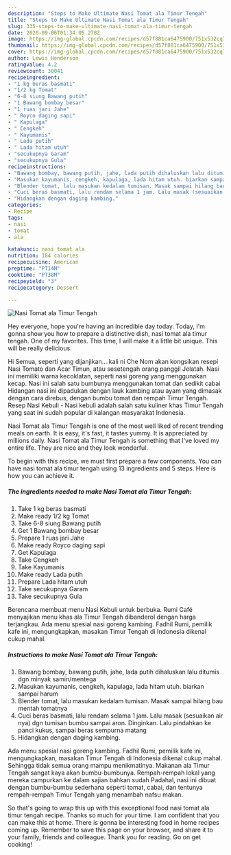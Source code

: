 ```yaml
---
description: "Steps to Make Ultimate Nasi Tomat ala Timur Tengah"
title: "Steps to Make Ultimate Nasi Tomat ala Timur Tengah"
slug: 335-steps-to-make-ultimate-nasi-tomat-ala-timur-tengah
date: 2020-09-06T01:34:05.278Z
image: https://img-global.cpcdn.com/recipes/d57f881ca6475900/751x532cq70/nasi-tomat-ala-timur-tengah-foto-resep-utama.jpg
thumbnail: https://img-global.cpcdn.com/recipes/d57f881ca6475900/751x532cq70/nasi-tomat-ala-timur-tengah-foto-resep-utama.jpg
cover: https://img-global.cpcdn.com/recipes/d57f881ca6475900/751x532cq70/nasi-tomat-ala-timur-tengah-foto-resep-utama.jpg
author: Lewis Henderson
ratingvalue: 4.2
reviewcount: 30041
recipeingredient:
- "1 kg beras basmati"
- "1/2 kg Tomat"
- "6-8 siung Bawang putih"
- "1 Bawang bombay besar"
- "1 ruas jari Jahe"
- " Royco daging sapi"
- " Kapulaga"
- " Cengkeh"
- " Kayumanis"
- " Lada putih"
- " Lada hitam utuh"
- "secukupnya Garam"
- "secukupnya Gula"
recipeinstructions:
- "Bawang bombay, bawang putih, jahe, lada putih dihaluskan lalu ditumis dgn minyak samin/mentega"
- "Masukan kayumanis, cengkeh, kapulaga, lada hitam utuh. biarkan sampai harum"
- "Blender tomat, lalu masukan kedalam tumisan. Masak sampai hilang bau mentah tomatnya"
- "Cuci beras basmati, lalu rendam selama 1 jam. Lalu masak (sesuaikan air nya) dgn tumisan bumbu sampai aron. Dinginkan. Lalu pindahkan ke panci kukus, sampai beras sempurna matang"
- "Hidangkan dengan daging kambing."
categories:
- Recipe
tags:
- nasi
- tomat
- ala

katakunci: nasi tomat ala 
nutrition: 184 calories
recipecuisine: American
preptime: "PT14M"
cooktime: "PT38M"
recipeyield: "3"
recipecategory: Dessert

---
```



![Nasi Tomat ala Timur Tengah](https://img-global.cpcdn.com/recipes/d57f881ca6475900/751x532cq70/nasi-tomat-ala-timur-tengah-foto-resep-utama.jpg)

Hey everyone, hope you're having an incredible day today. Today, I'm gonna show you how to prepare a distinctive dish, nasi tomat ala timur tengah. One of my favorites. This time, I will make it a little bit unique. This will be really delicious.

Hi Semua, seperti yang dijanjikan….kali ni Che Nom akan kongsikan resepi Nasi Tomato dan Acar Timun, atau sesetengah orang panggil Jelatah. Nasi ini memiliki warna kecoklatan, seperti nasi goreng yang menggunakan kecap. Nasi ini salah satu bumbunya menggunakan tomat dan sedikit cabai Hidangan nasi ini dipadukan dengan lauk kambing atau ayam yang dimasak dengan cara direbus, dengan bumbu tomat dan rempah Timur Tengah. Resep Nasi Kebuli - Nasi kebuli adalah salah satu kuliner khas Timur Tengah yang saat ini sudah popular di kalangan masyarakat Indonesia.

Nasi Tomat ala Timur Tengah is one of the most well liked of recent trending meals on earth. It is easy, it's fast, it tastes yummy. It is appreciated by millions daily. Nasi Tomat ala Timur Tengah is something that I've loved my entire life. They are nice and they look wonderful.


To begin with this recipe, we must first prepare a few components. You can have nasi tomat ala timur tengah using 13 ingredients and 5 steps. Here is how you can achieve it.

<!--inarticleads1-->

##### The ingredients needed to make Nasi Tomat ala Timur Tengah:

1. Take 1 kg beras basmati
1. Make ready 1/2 kg Tomat
1. Take 6-8 siung Bawang putih
1. Get 1 Bawang bombay besar
1. Prepare 1 ruas jari Jahe
1. Make ready  Royco daging sapi
1. Get  Kapulaga
1. Take  Cengkeh
1. Take  Kayumanis
1. Make ready  Lada putih
1. Prepare  Lada hitam utuh
1. Take secukupnya Garam
1. Take secukupnya Gula


Berencana membuat menu Nasi Kebuli untuk berbuka. Rumi Café menyajikan menu khas ala Timur Tengah dibanderol dengan harga terjangkau. Ada menu spesial nasi goreng kambing. Fadhil Rumi, pemilik kafe ini, mengungkapkan, masakan Timur Tengah di Indonesia dikenal cukup mahal. 

<!--inarticleads2-->

##### Instructions to make Nasi Tomat ala Timur Tengah:

1. Bawang bombay, bawang putih, jahe, lada putih dihaluskan lalu ditumis dgn minyak samin/mentega
1. Masukan kayumanis, cengkeh, kapulaga, lada hitam utuh. biarkan sampai harum
1. Blender tomat, lalu masukan kedalam tumisan. Masak sampai hilang bau mentah tomatnya
1. Cuci beras basmati, lalu rendam selama 1 jam. Lalu masak (sesuaikan air nya) dgn tumisan bumbu sampai aron. Dinginkan. Lalu pindahkan ke panci kukus, sampai beras sempurna matang
1. Hidangkan dengan daging kambing.


Ada menu spesial nasi goreng kambing. Fadhil Rumi, pemilik kafe ini, mengungkapkan, masakan Timur Tengah di Indonesia dikenal cukup mahal. Sehingga tidak semua orang mampu menikmatinya. Makanan ala Timur Tengah sangat kaya akan bumbu-bumbunya. Rempah-rempah lokal yang mereka campurkan ke dalam sajian bahkan sudah Padahal, nasi ini dibuat dengan bumbu-bumbu sederhana seperti tomat, cabai, dan tentunya rempah-rempah Timur Tengah yang menambah nafsu makan. 

So that's going to wrap this up with this exceptional food nasi tomat ala timur tengah recipe. Thanks so much for your time. I am confident that you can make this at home. There is gonna be interesting food in home recipes coming up. Remember to save this page on your browser, and share it to your family, friends and colleague. Thank you for reading. Go on get cooking!
